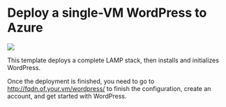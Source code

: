 # Deploy a single-VM WordPress to Azure

<a href="https://portal.azure.com/#create/Microsoft.Template/uri/https%3A%2F%2Fraw.githubusercontent.com%2FAzure%2Fazure-quickstart-templates%2Fmaster%2Fwordpress-single-vm-ubuntu%2Fazuredeploy.json" target="_blank">
    <img src="http://azuredeploy.net/deploybutton.png"/>
</a>

This template deploys a complete LAMP stack, then installs and initializes WordPress.

Once the deployment is finished, you need to go to http://fqdn.of.your.vm/wordpress/ to finish the configuration, create an account, and get started with WordPress.
